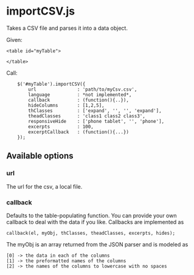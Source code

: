 # importCSV.js

Takes a CSV file and parses it into a data object.

Given:

    <table id="myTable">
    
    </table>

Call:

		$('#myTable').importCSV({
			url               : 'path/to/myCsv.csv',
			language          : *not implemented*,
			callback          : (function(){..}),
			hideColumns       : [1,2,5],
			thClasses         : ['expand', '', '', 'expand'],
			theadClasses      : 'class1 class2 class3',
			responsiveHide    : ['phone tablet', '', 'phone'],
			excerpts          : 100,
			excerptCallback   : (function(){...})
		});
  

## Available options

### url

The url for the csv, a local file.

### callback

Defaults to the table-populating function.
You can provide your own callback to deal with the data if you like. Callbacks are implemented as 

    callback(el, myObj, thClasses, theadClasses, excerpts, hides);
    
The myObj is an array returned from the JSON parser and is modeled as

    [0] -> the data in each of the columns
    [1] -> the preformatted names of the columns
    [2] -> the names of the columns to lowercase with no spaces

